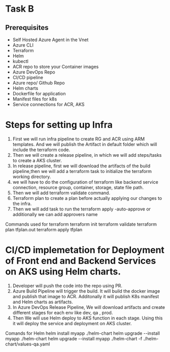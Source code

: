 # Task B 

## Prerequisites
- Self Hosted Azure Agent in the Vnet
- Azure CLI
- Terraform 
- Helm 
- kubectl
- ACR repo to store your Container images
- Azure DevOps Repo
- CI/CD pipeline
- Azure repo/ Github Repo
- Helm charts
- Dockerfile for application
- Manifest files for k8s
- Service connections for ACR, AKS


# Steps for setting up Infra
1. First we will run infra pipeline to create RG and ACR using ARM templates. And we will publish the Artifact in default folder which will include the terraform code.
2. Then we will create a release pipeline, in which we will add steps/tasks to create a AKS cluster.
3. In release pipeline, first we will download the artifacts of the build pipeline,then we will add a terraform task to initialize the terraform working directory.
4. we will have to do the configuration of terraform like backend service connection, resource group, container, storage, state file path.
5. Then we will add terraform validate command.
6. Terraform plan to create a plan before actually applying our changes to the infra.
7. Then we will add task to run the terraform apply -auto-approve or additionally we can add approvers name



Commands used for terraform
terraform init
terraform validate
terraform plan tfplan.out 
terraform apply tfplan


# CI/CD implemetation for Deployment of Front end and Backend Services on AKS using Helm charts.

1. Developer will push the code into the repo using PR.
2. Azure Build Pipeline will trigger the build. It will build the docker image and publish that image to ACR. Additonally it will publish K8s manifest and Helm charts as artifacts.
3. In Azure DevOps Release Pipeline, We will download artifacts and create different stages for each env like dev, qa , prod. 
4. Then We will use Helm deploy to AKS function in each stage. Using this it will deploy the service and deployment on AKS cluster.

Comands for Helm
helm install myapp ./helm-chart
helm upgrade --install myapp ./helm-chart
helm upgrade --install myapp ./helm-chart -f ./helm-chart/values-qa.yaml
